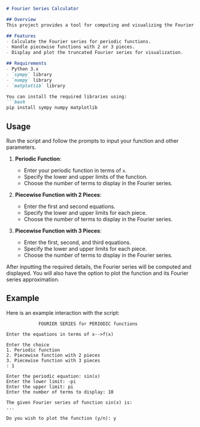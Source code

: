 ```markdown
# Fourier Series Calculator

## Overview
This project provides a tool for computing and visualizing the Fourier series of periodic functions. It can handle various types of functions including periodic, and piecewise functions with 2 or 3 pieces. The tool is built using `sympy` and `matplotlib` for symbolic computation and plotting, respectively.

## Features
- Calculate the Fourier series for periodic functions.
- Handle piecewise functions with 2 or 3 pieces.
- Display and plot the truncated Fourier series for visualization.

## Requirements
- Python 3.x
- `sympy` library
- `numpy` library
- `matplotlib` library

You can install the required libraries using:
```bash
pip install sympy numpy matplotlib
```

## Usage
Run the script and follow the prompts to input your function and other parameters.

1. **Periodic Function**:
    - Enter your periodic function in terms of `x`.
    - Specify the lower and upper limits of the function.
    - Choose the number of terms to display in the Fourier series.

2. **Piecewise Function with 2 Pieces**:
    - Enter the first and second equations.
    - Specify the lower and upper limits for each piece.
    - Choose the number of terms to display in the Fourier series.

3. **Piecewise Function with 3 Pieces**:
    - Enter the first, second, and third equations.
    - Specify the lower and upper limits for each piece.
    - Choose the number of terms to display in the Fourier series.

After inputting the required details, the Fourier series will be computed and displayed. You will also have the option to plot the function and its Fourier series approximation.

## Example
Here is an example interaction with the script:

```
            FOURIER SERIES for PERIODIC functions

Enter the equations in terms of x-->f(x)

Enter the choice
1. Periodic function
2. Piecewise function with 2 pieces
3. Piecewise function with 3 pieces
: 1

Enter the periodic equation: sin(x)
Enter the lower limit: -pi
Enter the upper limit: pi
Enter the number of terms to display: 10

The given Fourier series of function sin(x) is:
...

Do you wish to plot the function (y/n): y
```

